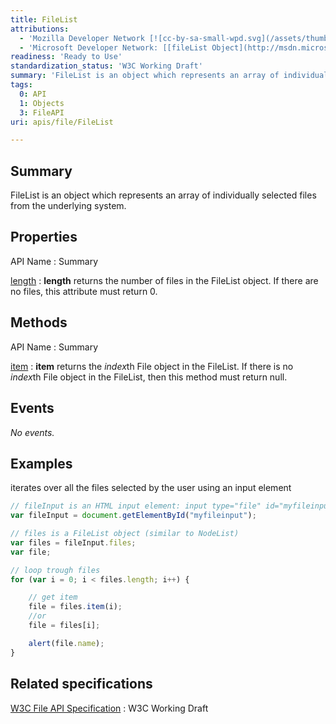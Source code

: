 ```yaml
---
title: FileList
attributions:
  - 'Mozilla Developer Network [![cc-by-sa-small-wpd.svg](/assets/thumb/8/8c/cc-by-sa-small-wpd.svg/120px-cc-by-sa-small-wpd.svg.png)](http://creativecommons.org/licenses/by-sa/3.0/us/): [[FileList](https://developer.mozilla.org/en-US/docs/DOM/FileList) Article]'
  - 'Microsoft Developer Network: [[fileList Object](http://msdn.microsoft.com/en-us/library/ie/hh772307(v=vs.85).aspx) Article]'
readiness: 'Ready to Use'
standardization_status: 'W3C Working Draft'
summary: 'FileList is an object which represents an array of individually selected files from the underlying system.'
tags:
  0: API
  1: Objects
  3: FileAPI
uri: apis/file/FileList

---
```

## Summary

FileList is an object which represents an array of individually selected files from the underlying system.

## Properties

API Name
:   Summary

[length](/apis/file/FileList/length)
:   **length** returns the number of files in the FileList object. If there are no files, this attribute must return 0.

## Methods

API Name
:   Summary

[item](/apis/file/FileList/item)
:   **item** returns the *index*th File object in the FileList. If there is no *index*th File object in the FileList, then this method must return null.

## Events

*No events.*

## Examples

iterates over all the files selected by the user using an input element

``` js
// fileInput is an HTML input element: input type="file" id="myfileinput" multiple
var fileInput = document.getElementById("myfileinput");

// files is a FileList object (similar to NodeList)
var files = fileInput.files;
var file;

// loop trough files
for (var i = 0; i < files.length; i++) {

    // get item
    file = files.item(i);
    //or
    file = files[i];

    alert(file.name);
}
```

## Related specifications

[W3C File API Specification](http://www.w3.org/TR/FileAPI)
:   W3C Working Draft
